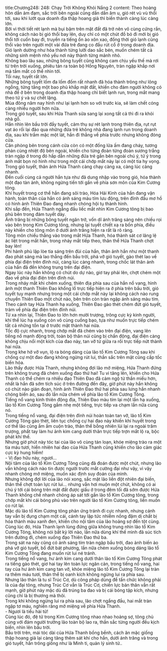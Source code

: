 title:Chương248: 248: Chạy Trời Không Khỏi Nắng 2
content:
Theo hoàng hôn dần ảm đạm, sắc trời bên ngoài cũng dần dần âm u, gió rét vù vù thổi tới, sau khi lướt qua doanh địa thập hoang giả thì biến thành càng lúc càng lớn.<br>Bởi vì thời tiết rét lạnh mà bụi bặm trên mặt đất đã trở nên vô cùng cứng rắn, không cách nào bị gió thổi bay lên, duy chỉ có một chút đồ bỏ đi mới bị gió thổi tới cuốn bay đi, truyền ra tiếng ồn ào xôn xao, đồng thời gió lạnh cũng thổi vào trên người một vài đứa trẻ đang co đầu rút cổ ở trong doanh địa.<br>Gió lạnh dường như hóa thành từng lưỡi dao sắc bén, muốn chém tất cả những sinh mệnh nhỏ yếu nơi này thành từng mảnh nhỏ.<br>Không bao lâu sau, những bông tuyết cũng không cam chịu yếu thế mà rơi từ trên trời xuống, phiêu tán ra toàn bộ Hồng Nguyên, tràn ngập khắp nơi mà tầm mắt có thể nhìn tới.<br>Tối nay, tuyết rất lớn.<br>Những bông tuyết lốm đa lốm đốm rất nhanh đã hóa thành trông như lông ngỗng, từng tầng một bao phủ khắp mặt đất, khiến cho đám người không có nhà để ở bên trong doanh địa thập hoang chỉ biết lạnh run, trong mắt mang theo tử ý và sự chết lặng.<br>Mùa đông năm nay hình như lại lạnh hơn so với trước kia, sẽ làm chết cóng càng nhiều người hơn nữa.<br>Trong gió tuyết, sau khi Hứa Thanh sửa sang lại xong tất cả thì đi ra khỏi nhà gỗ.<br>Hắn nhìn lên bầu trời đầy tuyết, cảm thụ sự rét lạnh trong thiên địa, rụt rụt vạt áo rồi lại đảo qua những đứa trẻ không nhà đang lạnh run trong doanh địa, sau khi trầm mặc một lát, hắn đi thẳng về phía trước nhưng không đóng cửa.<br>Căn phòng bên trong cánh cửa còn có một đống lửa ấm đang cháy, tương phản cùng nhiệt độ bên ngoài, khiến cho từng đoàn từng đoàn sương trắng tràn ngập ở trong đó hấp dẫn những đứa trẻ gần bên ngoài chú ý, tử ý trong ánh mắt bọn nó hình như trong một cái chớp mắt này lại có một tia hy vọng.<br>Trong gió tuyết, thân ảnh Hứa Thanh càng chạy càng xa, càng lúc càng nhanh.<br>Đến cuối cùng cả người hắn tựa như đã dung nhập vào trong gió, hóa thành một đạo tàn ảnh, không ngừng tiến tới gần về phía sơn môn của Kim Cương tông.<br>Khí huyết trong cơ thể hắn đang sôi trào, Hóa Hải Kinh của hắn đang vận hành, toàn thân của hắn có ánh sáng màu tím lưu động, trên đỉnh đầu mơ hồ có hình ảnh Thiên Đao đang nhanh chóng hội tụ thành hình.<br>Khi sắp đến, Hứa Thanh ngẩng đầu liếc mắt nhìn Kim Cương tông bị bao phủ bên trong đám tuyết dày.<br>Ánh trăng bị những bông tuyết ngăn trở, vốn dĩ ánh trăng sáng nên chiếu rọi vào bên trong Kim Cương tông, nhưng lại tuyết chiết xạ ra bốn phía, điều này khiến cho tông môn ở dưới ánh trăng hiện ra rất là rõ ràng.<br>Tông môn chiếu thẳng vào trong mắt Hứa Thanh, hóa thành sát cơ lăng lệ ác liệt trong mắt hắn, trong nháy mắt tiếp theo, thân thể Hứa Thanh chợt bay lên!<br>Phi hành phù lập lòe tia sáng trên đùi của hắn, thân ảnh hắn như một thanh đao phát sáng mà lao thẳng đến bầu trời, phá vỡ gió tuyết, gào thét lao về phía đại điện trên đỉnh núi, càng lúc càng nhanh, trong chốc lát thân ảnh của hắn đã đến không trung trên đại điện.<br>Ngay lúc này hắn không có chút do dự nào, giơ tay phải lên, chợt chém một đao về phía đại điện trên đỉnh núi.<br>Trong nháy mắt khi chém xuống, thiên địa phía sau của hắn nổ vang, hình ảnh một thanh Thiên Đao khổng lồ trực tiếp hiện ra ở phía trên bầu trời, gió tuyết tuy mạnh nhưng trong một cái chớp mắt này lại không cách nào rung chuyển Thiên Đao một chút nào, bên trên còn tràn ngập ánh sáng màu tím.<br>Theo cánh tay Hứa Thanh hạ xuống, Thiên Đao gào thét chém đứt gió tuyết, trảm về phía đại điện trên đỉnh núi.<br>Từ xa nhìn lại, Thiên Đao to lớn hơn mười trượng, trông cực kỳ kinh người, khí thế lúc hạ xuống còn vô cùng cuồng bạo, tựa như muốn trực tiếp chém tất cả những tồn tại ở trước mặt thành hai nửa.<br>Tốc độ cực nhanh, trong chớp mắt đã chém vào trên đại điện, vang lên tiếng nổ mạnh động trời, toàn bộ thân núi cũng bị chấn động, đại điện càng không chịu nổi một kích của đao này, tan vỡ từ giữa ra rồi trực tiếp nứt thành hai nửa.<br>Trong khe hở vỡ vụn, lộ ra bóng dáng của lão tổ Kim Cương Tông sau khi chống cự một đao đang không ngừng rút lui, thần sắc trên mặt cũng cấp tốc biến hóa.<br>Lão thấy được Hứa Thanh, nhưng không đợi lão mở miệng, Hứa Thanh đứng trên không trung đã chém xuống đao thứ hai! Tu vi tăng lên, khiến cho Hứa Thanh có thể chém ra nhiều đạo Thiên Đao đã cảm ngộ từ thần miếu hơn, nhất là hắn đã sớm tích súc ở trên đường đến đây, giờ phút này hắn không có chút nào gián đoạn, hình ảnh Thiên Đao thứ hai phía sau lưng hắn nhanh chóng biến ảo, sau đó lần nữa chém về phía lão tổ Kim Cương Tông.<br>Tiếng nổ vang kinh thiên động địa, Thiên Đao màu tím lại một lần hạ xuống, lão tổ Kim Cương Tông gầm nhẹ một tiếng, trực tiếp va chạm lần nữa cùng nó.<br>Trong tiếng nổ vang, đại điện trên đỉnh núi hoàn toàn tan vỡ, lão tổ Kim Cương Tông gào thét, liên tục chống cự hai đao này khiến khí huyết trong cơ thể lão cũng ầm ầm cuộn trào, thân thể bỗng nhiên lùi lại ra ngoài trăm trượng, phất tay làm hư ảnh kim cang dưới thân trực tiếp trợn mắt lộ ra, bộc phát khí thế.<br>Nhưng giờ phút này tóc tai của lão vô cùng tán loạn, khóe miệng trào ra một tia máu tươi, hiển nhiên hai đao của Hứa Thanh cũng khiến cho lão cảm giác cực kỳ hung hiểm!<br>- Vị đạo hữu này, ngươi...<br>Nội tâm của lão tổ Kim Cương Tông cũng đã đoán được một chút, nhưng lão vẫn không cách nào tin được người trước mắt cường đại như vậy, vì vậy nhanh chóng mở miệng, muốn xác định suy đoán của mình.<br>Nhưng không đợi lời của lão nói xong, sắc mặt lão liền đột nhiên đại biến, thân thể chợt toàn lực rút lui… nhưng vẫn hơi muộn một chút, không có ai chú ý tới cái bóng trên mặt đất được giấu ở trong đêm tối đã sớm được Hứa Thanh khống chế nhanh chóng áp sát tới gần lão tổ Kim Cương tông, trong chớp mắt khi cái bóng phủ vào trên người lão tổ Kim Cương tông, liền muốn co rút lại.<br>Mặc dù lão tổ Kim Cương tông phản ứng tránh đi cực nhanh, nhưng cánh tay vẫn bị đụng chạm một cái, cánh tay lập tức nhiễm nồng đậm dị chất bị hóa thành màu xanh đen, khiến cho nội tâm của lão hoảng sợ đến tột cùng.<br>Cùng lúc đó, Hứa Thanh lạnh lùng đứng giữa không trung nhìn lão tổ Kim Cương Tông, không nói bất kỳ lời nào, lần nữa dùng khí thế mình đã súc tích trên đường đi, chém xuống đạo Thiên Đao thứ ba.<br>Trong sát na này cũng có ánh sáng tím tràn ngập bầu trời, đao ảnh biến ảo phá vỡ gió tuyết, bổ đứt bát phương, lần nữa chém xuống bóng dáng lão tổ Kim Cương Tông đang muốn rút lui né tránh.<br>Trong tiếng nổ vang, hư ảnh kim cang dưới thân lão tổ Kim Cương Tông phát ra tiếng gào thét, giơ hai tay lên toàn lực ngăn cản, trong tiếng nổ vang, hai tay của hư ảnh kim cang tan vỡ, khóe miệng lão tổ Kim Cương Tông lại tràn ra thêm máu tươi, thân thể bị oanh kích không ngừng lui ra phía sau.<br>Nhưng lão thân là tu sĩ Trúc Cơ, dù công pháp dùng để tấn chức không phải là của đại tông, nhưng Trúc Cơ vẫn là Trúc Cơ, chiến lực bản thân vẫn rất mạnh, giờ phút này mặc dù đã trúng ba đao và bị cái bóng tập kích, nhưng cũng chỉ là bị thương mà thôi.<br>Trong khi không ngừng lui ra phía sau, lão chợt ngẩng đầu, hai mắt tràn ngập tơ máu, nghiến răng mở miệng về phía Hứa Thanh.<br>- Ngươi là tiểu hài tử!<br>Cùng lúc đó, đệ tử trong Kim Cương tông nhao nhao hoảng sợ, tông chủ cùng với đám người trưởng lão toàn bộ lao ra, thần sắc từng người đều kịch biến, nhìn lên bầu trời.<br>Bầu trời trên, mái tóc dài của Hứa Thanh bồng bềnh, cách ăn mặc giống thập hoang giả lại càng tăng thêm sát khí cho hắn, dưới ánh trăng và trong gió tuyết, hắn trông giống như là Minh ti, quản lý sinh tử..<br>